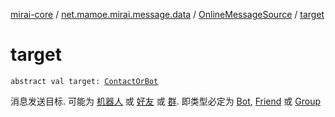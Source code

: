 [mirai-core](../../index.md) / [net.mamoe.mirai.message.data](../index.md) / [OnlineMessageSource](index.md) / [target](./target.md)

# target

`abstract val target: `[`ContactOrBot`](../../net.mamoe.mirai.contact/-contact-or-bot/index.md)

消息发送目标. 可能为 [机器人](../../net.mamoe.mirai/-bot/index.md) 或 [好友](../../net.mamoe.mirai.contact/-friend/index.md) 或 [群](../../net.mamoe.mirai.contact/-group/index.md).
即类型必定为 [Bot](../../net.mamoe.mirai/-bot/index.md), [Friend](../../net.mamoe.mirai.contact/-friend/index.md) 或 [Group](../../net.mamoe.mirai.contact/-group/index.md)

